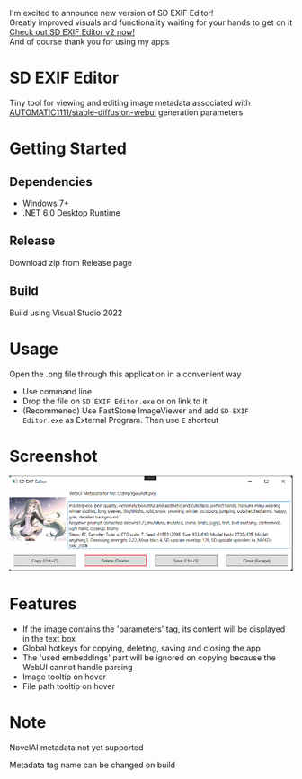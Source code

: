 I'm excited to announce new version of SD EXIF Editor!  
Greatly improved visuals and functionality waiting for your hands to get on it  
[Check out SD EXIF Editor v2 now!](https://github.com/PetrK39/SD-EXIF-Editor-v2)  
And of course thank you for using my apps

# SD EXIF Editor

Tiny tool for viewing and editing image metadata associated with [AUTOMATIC1111/stable-diffusion-webui](https://github.com/AUTOMATIC1111/stable-diffusion-webui) generation parameters

# Getting Started

## Dependencies

- Windows 7+
- .NET 6.0 Desktop Runtime

## Release

Download zip from Release page

## Build

Build using Visual Studio 2022

# Usage

Open the .png file through this application in a convenient way
- Use command line
- Drop the file on `SD EXIF Editor.exe` or on link to it
- (Recommened) Use FastStone ImageViewer and add `SD EXIF Editor.exe` as External Program. Then use `E` shortcut

# Screenshot

![Screenshot](screenshot.png)

# Features

- If the image contains the 'parameters' tag, its content will be displayed in the text box
- Global hotkeys for copying, deleting, saving and closing the app
- The 'used embeddings' part will be ignored on copying because the WebUI cannot handle parsing
- Image tooltip on hover
- File path tooltip on hover

# Note

NovelAI metadata not yet supported

Metadata tag name can be changed on build
